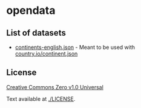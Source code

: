 # opendata

## List of datasets
* [continents-english.json](https://github.com/theel0ja/opendata/blob/master/data/continents-english.json) - Meant to be used with [country.io/continent.json](http://country.io/continent.json)

## License

[Creative Commons Zero v1.0 Universal](https://choosealicense.com/licenses/cc0-1.0/)

Text available at [./LICENSE](LICENSE).

